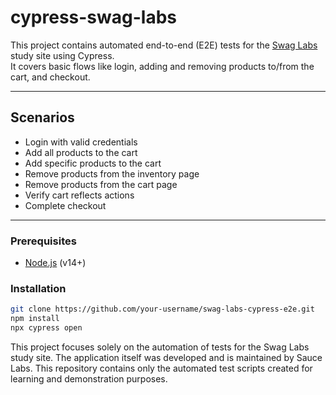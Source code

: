 # cypress-swag-labs

This project contains automated end-to-end (E2E) tests for the [Swag Labs](https://www.saucedemo.com/) study site using Cypress.  
It covers basic flows like login, adding and removing products to/from the cart, and checkout.

---

##  Scenarios

-  Login with valid credentials
-  Add all products to the cart
-  Add specific products to the cart
-  Remove products from the inventory page
-  Remove products from the cart page
-  Verify cart reflects actions
-  Complete checkout

---

### Prerequisites
- [Node.js](https://nodejs.org/) (v14+)

### Installation
```bash
git clone https://github.com/your-username/swag-labs-cypress-e2e.git
npm install
npx cypress open
```

This project focuses solely on the automation of tests for the Swag Labs study site.
The application itself was developed and is maintained by Sauce Labs.
This repository contains only the automated test scripts created for learning and demonstration purposes.


